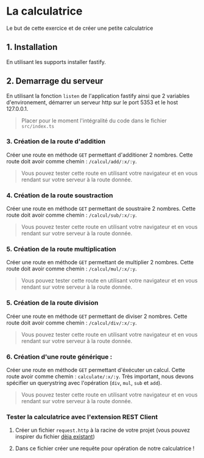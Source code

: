 # La calculatrice

Le but de cette exercice et de créer une petite calculatrice

## 1. Installation

En utilisant les supports installer fastify.

## 2. Demarrage du serveur

En utilisant la fonction `listen` de l'application fastify ainsi que 2 variables d'environement, démarrer un serveur http sur le port 5353 et le host 127.0.0.1.

> Placer pour le moment l'intégralité du code dans le fichier `src/index.ts`

### 3. Création de la route d'addition

Créer une route en méthode `GET` permettant d'additioner 2 nombres. Cette route doit avoir comme chemin : `/calcul/add/:x/:y`.

> Vous pouvez tester cette route en utilisant votre navigateur et en vous rendant sur votre serveur à la route donnée.

### 4. Création de la route soustraction

Créer une route en méthode `GET` permettant de soustraire 2 nombres. Cette route doit avoir comme chemin : `/calcul/sub/:x/:y`.

> Vous pouvez tester cette route en utilisant votre navigateur et en vous rendant sur votre serveur à la route donnée.

### 5. Création de la route multiplication

Créer une route en méthode `GET` permettant de multiplier 2 nombres. Cette route doit avoir comme chemin : `/calcul/mul/:x/:y`.

> Vous pouvez tester cette route en utilisant votre navigateur et en vous rendant sur votre serveur à la route donnée.

### 5. Création de la route division

Créer une route en méthode `GET` permettant de diviser 2 nombres. Cette route doit avoir comme chemin : `/calcul/div/:x/:y`.

> Vous pouvez tester cette route en utilisant votre navigateur et en vous rendant sur votre serveur à la route donnée.

### 6. Création d'une route générique :

Créer une route en méthode `GET` permettant d'éxécuter un calcul. Cette route avoir comme chemin : `calculate/:x/:y`. Très important,
nous devons spécifier un querystring avec l'opération (`div`, `mul`, `sub` et `add`).

> Vous pouvez tester cette route en utilisant votre navigateur et en vous rendant sur votre serveur à la route donnée.

### Tester la calculatrice avec l'extension REST Client

1. Créer un fichier `request.http` à la racine de votre projet (vous pouvez inspirer du fichier [dèja existant](../../request.http))

2. Dans ce fichier créer
   une requête pour opération de notre calculatrice !
